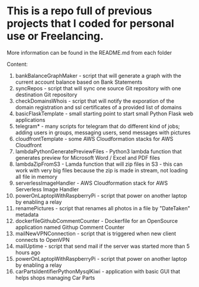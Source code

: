 # This is a repo full of previous projects that I coded for personal use or Freelancing.
More information can be found in the README.md from each folder

Content:

1.  bankBalanceGraphMaker              - script that will generate a graph with the current account balance based on Bank Statements
2.  syncRepos                          - script that will sync one source Git repository with one destination Git repository
3.  checkDomainsWhois                  - script that will notify the exporation of the domain registration and ssl certificates of a provided list of domains
4.  basicFlaskTemplate                 - small starting point to start small Python Flask web applications
5.  telegram*                          - many scripts for telegram that do different kind of jobs; adding users in groups, messaging users, send messages with pictures
6.  cloudfrontTemplate                 - some AWS Cloudformation stacks for AWS Cloudfront
7.  lambdaPythonGeneratePreviewFiles   - Python3 lambda function that generates preview for Microsoft Word / Excel and PDF files
8.  lambdaZipFromS3                    - Lamda function that will zip files in S3 - this can work with very big files because the zip is made in stream, not loading all file in memory
9.  serverlessImageHandler             - AWS Cloudformation stack for AWS Serverless Image Handler
10.  powerOnLaptopWithRaspberryPi       - script that power on another laptop by enabling a relay 
11.  renamePictures                     - script that renames all photos in a file by "DateTaken" metadata
12. dockerfileGithubCommentCounter    - Dockerfile for an OpenSource application named Githup Comment Counter
13. mailNewVPNConnection               - script that is triggered when new client connects to OpenVPN
14. mailUptime                         - script that send mail if the server was started more than 5 hours ago
15. powerOnLaptopWithRaspberryPi       - script that power on another laptop by enabling a relay
16. carPartsIdentifierPythonMysqlKiwi  - application with basic GUI that helps shops managing Car Parts
